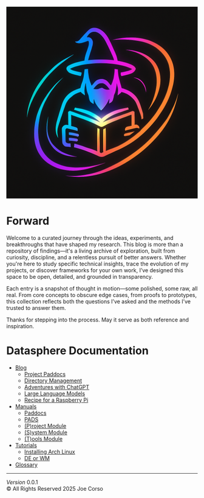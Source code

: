 [![Wormhole Logo](https://github.com/padsRepo/pads/blob/gh-pages/static/img/logos/ai-wormhole4.png)](static/img/ai-wormhole4.png)

# Forward
Welcome to a curated journey through the ideas, experiments, and breakthroughs that have shaped my research. This blog is more than a repository of findings—it's a living archive of exploration, built from curiosity, discipline, and a relentless pursuit of better answers. Whether you're here to study specific technical insights, trace the evolution of my projects, or discover frameworks for your own work, I’ve designed this space to be open, detailed, and grounded in transparency.

Each entry is a snapshot of thought in motion—some polished, some raw, all real. From core concepts to obscure edge cases, from proofs to prototypes, this collection reflects both the questions I’ve asked and the methods I’ve trusted to answer them.

Thanks for stepping into the process. May it serve as both reference and inspiration.

# Datasphere Documentation

  - [Blog](blogs/index.md)
    + [Project Paddocs](blogs/project_paddocs.md)
    + [Directory Management](blogs/directory_management.md)
    + [Adventures with ChatGPT](blogs/adventures_with_chatgpt.md)
    + [Large Language Models](blogs/llm.md)
    + [Recipe for a Raspberry Pi](blogs/rpi3.md)
  - [Manuals](manuals/index.md)
    + [Paddocs](manuals/paddocs.md)
    + [PADS](manuals/pads.md)
    + [(P)roject Module](manuals/proj.md)
    + [(S)ystem Module](manuals/sys.md)
    + [(T)ools Module](manuals/tools.md)
  - [Tutorials](tutorials/index.md)
    + [Installing Arch Linux](tutorials/installingarch.md)
    + [DE or WM](tutorials/de_wm.md.md)
  - [Glossary](references/glossary.md)

  ---
  
  *Version* 0.0.1  
  &copy; All Rights Reserved 2025 Joe Corso
